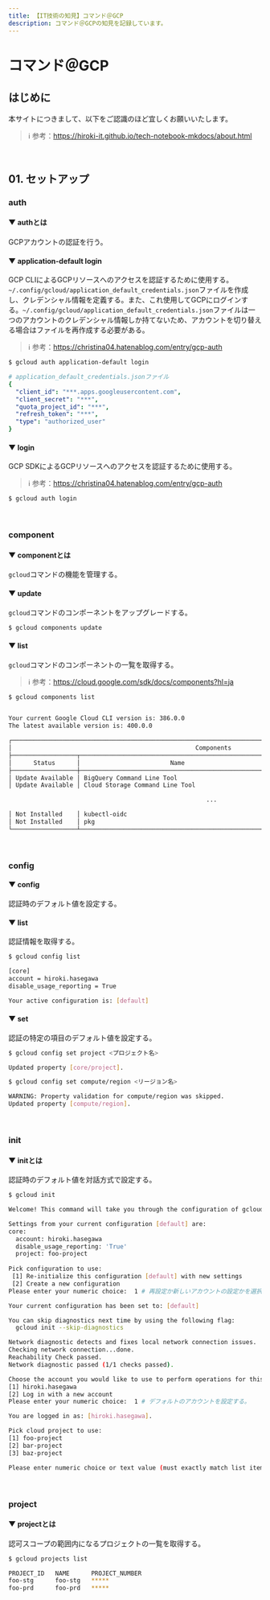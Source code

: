 ```yaml
---
title: 【IT技術の知見】コマンド＠GCP
description: コマンド＠GCPの知見を記録しています。
---
```


# コマンド＠GCP

## はじめに

本サイトにつきまして、以下をご認識のほど宜しくお願いいたします。

> ℹ️ 参考：https://hiroki-it.github.io/tech-notebook-mkdocs/about.html

<br>

## 01. セットアップ

### auth

#### ▼ authとは

GCPアカウントの認証を行う。

#### ▼ application-default login

GCP CLIによるGCPリソースへのアクセスを認証するために使用する。```~/.config/gcloud/application_default_credentials.json```ファイルを作成し、クレデンシャル情報を定義する。また、これ使用してGCPにログインする。```~/.config/gcloud/application_default_credentials.json```ファイルは一つのアカウントのクレデンシャル情報しか持てないため、アカウントを切り替える場合はファイルを再作成する必要がある。

> ℹ️ 参考：https://christina04.hatenablog.com/entry/gcp-auth

```bash
$ gcloud auth application-default login
```

```yaml
# application_default_credentials.jsonファイル
{
  "client_id": "***.apps.googleusercontent.com",
  "client_secret": "***",
  "quota_project_id": "***",
  "refresh_token": "***",
  "type": "authorized_user"
}
```

#### ▼ login

GCP SDKによるGCPリソースへのアクセスを認証するために使用する。

> ℹ️ 参考：https://christina04.hatenablog.com/entry/gcp-auth

```bash
$ gcloud auth login
```

<br>

### component

#### ▼ componentとは

```gcloud```コマンドの機能を管理する。

#### ▼ update

```gcloud```コマンドのコンポーネントをアップグレードする。

```bash
$ gcloud components update
```

#### ▼ list

```gcloud```コマンドのコンポーネントの一覧を取得する。

> ℹ️ 参考：https://cloud.google.com/sdk/docs/components?hl=ja

```bash
$ gcloud components list


Your current Google Cloud CLI version is: 386.0.0
The latest available version is: 400.0.0

┌───────────────────────────────────────────────────────────────────────────────────────────────────────────────┐
│                                                   Components                                                  │
├──────────────────┬──────────────────────────────────────────────────────┬──────────────────────────┬──────────┤
│      Status      │                         Name                         │            ID            │   Size   │
├──────────────────┼──────────────────────────────────────────────────────┼──────────────────────────┼──────────┤
│ Update Available │ BigQuery Command Line Tool                           │ bq                       │  1.6 MiB │
│ Update Available │ Cloud Storage Command Line Tool                      │ gsutil                   │ 15.5 MiB │

                                                       ...

│ Not Installed    │ kubectl-oidc                                         │ kubectl-oidc             │ 18.2 MiB │
│ Not Installed    │ pkg                                                  │ pkg                      │          │
└──────────────────┴──────────────────────────────────────────────────────┴──────────────────────────┴──────────┘
```



<br>

### config

#### ▼ config

認証時のデフォルト値を設定する。

#### ▼ list

認証情報を取得する。

```bash
$ gcloud config list

[core]
account = hiroki.hasegawa
disable_usage_reporting = True

Your active configuration is: [default]
```

#### ▼ set

認証の特定の項目のデフォルト値を設定する。

```bash
$ gcloud config set project <プロジェクト名>

Updated property [core/project].
```
```bash
$ gcloud config set compute/region <リージョン名>

WARNING: Property validation for compute/region was skipped.
Updated property [compute/region].
```

<br>

### init

#### ▼ initとは

認証時のデフォルト値を対話方式で設定する。

```bash
$ gcloud init

Welcome! This command will take you through the configuration of gcloud.

Settings from your current configuration [default] are:
core:
  account: hiroki.hasegawa
  disable_usage_reporting: 'True'
  project: foo-project
  
Pick configuration to use:
 [1] Re-initialize this configuration [default] with new settings 
 [2] Create a new configuration
Please enter your numeric choice:  1 # 再設定か新しいアカウントの設定かを選択する。

Your current configuration has been set to: [default]

You can skip diagnostics next time by using the following flag:
  gcloud init --skip-diagnostics

Network diagnostic detects and fixes local network connection issues.
Checking network connection...done.                                                                                                                                        
Reachability Check passed.
Network diagnostic passed (1/1 checks passed).

Choose the account you would like to use to perform operations for this configuration:
[1] hiroki.hasegawa
[2] Log in with a new account
Please enter your numeric choice:  1 # デフォルトのアカウントを設定する。

You are logged in as: [hiroki.hasegawa].

Pick cloud project to use: 
[1] foo-project
[2] bar-project
[3] baz-project

Please enter numeric choice or text value (must exactly match list item): 3 # デフォルトのプロジェクト名を設定する。
```

<br>

### project

#### ▼ projectとは

認可スコープの範囲内になるプロジェクトの一覧を取得する。

```bash
$ gcloud projects list

PROJECT_ID   NAME      PROJECT_NUMBER
foo-stg      foo-stg   *****
foo-prd      foo-prd   *****
```

<br>
